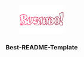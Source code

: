 <p align="center">
  <a href="https://github.com/othneildrew/Best-README-Template">
    <img src="bushido/src/assets/images/bushidologo.png" alt="Logo" width="120" height="80">
  </a>

  <h3 align="center">Best-README-Template</h3>
